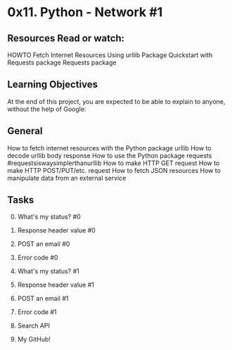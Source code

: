 # 0x11. Python - Network #1

## Resources Read or watch:
HOWTO Fetch Internet Resources Using urllib Package
Quickstart with Requests package
Requests package

## Learning Objectives
At the end of this project, you are expected to be able to explain to anyone, without the help of Google:

## General
How to fetch internet resources with the Python package urllib
How to decode urllib body response
How to use the Python package requests #requestsiswaysimplerthanurllib
How to make HTTP GET request
How to make HTTP POST/PUT/etc. request
How to fetch JSON resources
How to manipulate data from an external service

## Tasks
0. What's my status? #0

1. Response header value #0

2. POST an email #0

3. Error code #0

4. What's my status? #1

5. Response header value #1

6. POST an email #1

7. Error code #1

8. Search API

9. My GitHub!


